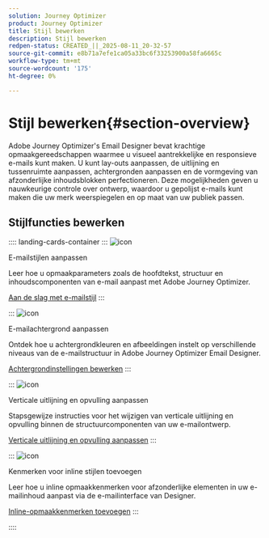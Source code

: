 ```yaml
---
solution: Journey Optimizer
product: Journey Optimizer
title: Stijl bewerken
description: Stijl bewerken
redpen-status: CREATED_||_2025-08-11_20-32-57
source-git-commit: e8b71a7efe1ca05a33bc6f33253900a58fa6665c
workflow-type: tm+mt
source-wordcount: '175'
ht-degree: 0%

---
```



# Stijl bewerken{#section-overview}

Adobe Journey Optimizer&#39;s Email Designer bevat krachtige opmaakgereedschappen waarmee u visueel aantrekkelijke en responsieve e-mails kunt maken. U kunt lay-outs aanpassen, de uitlijning en tussenruimte aanpassen, achtergronden aanpassen en de vormgeving van afzonderlijke inhoudsblokken perfectioneren. Deze mogelijkheden geven u nauwkeurige controle over ontwerp, waardoor u gepolijst e-mails kunt maken die uw merk weerspiegelen en op maat van uw publiek passen.

## Stijlfuncties bewerken

:::: landing-cards-container
:::
![icon](https://cdn.experienceleague.adobe.com/icons/circle-play.svg)

E-mailstijlen aanpassen

Leer hoe u opmaakparameters zoals de hoofdtekst, structuur en inhoudscomponenten van e-mail aanpast met Adobe Journey Optimizer.

[Aan de slag met e-mailstijl](../using/email/get-started-email-style.md)
:::

:::
![icon](https://cdn.experienceleague.adobe.com/icons/bullseye.svg)

E-mailachtergrond aanpassen

Ontdek hoe u achtergrondkleuren en afbeeldingen instelt op verschillende niveaus van de e-mailstructuur in Adobe Journey Optimizer Email Designer.

[Achtergrondinstellingen bewerken](../using/email/backgrounds.md)
:::

:::
![icon](https://cdn.experienceleague.adobe.com/icons/list-check.svg)

Verticale uitlijning en opvulling aanpassen

Stapsgewijze instructies voor het wijzigen van verticale uitlijning en opvulling binnen de structuurcomponenten van uw e-mailontwerp.

[Verticale uitlijning en opvulling aanpassen](../using/email/alignment-and-padding.md)
:::

:::
![icon](https://cdn.experienceleague.adobe.com/icons/code-branch.svg)

Kenmerken voor inline stijlen toevoegen

Leer hoe u inline opmaakkenmerken voor afzonderlijke elementen in uw e-mailinhoud aanpast via de e-mailinterface van Designer.

[Inline-opmaakkenmerken toevoegen](../using/email/inline-styling.md)
:::

::::
